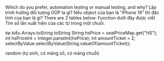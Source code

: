 Which do you prefer, automation testing or manual testing, and why?
Lập trình hướng đối tượng OOP la gì? Nếu object của bạn là “iPhone 16” thì đặc tính của bạn là gì?
There are 2 tables below:
Function dưới đây được viết
Tìm số lần xuất hiện của các từ trong một chuỗi.

ép kiểu
Arrays.toString
toString
String hsPrice = seatPriceMap.get("HS");
int hsPriceInt = Integer.parseInt(hsPrice);
int amountTicket = 2;
selectByValue.selectByValue(String.valueOf(amountTicket));

random (tự sinh, có mảng số, có mảng chuỗi)

